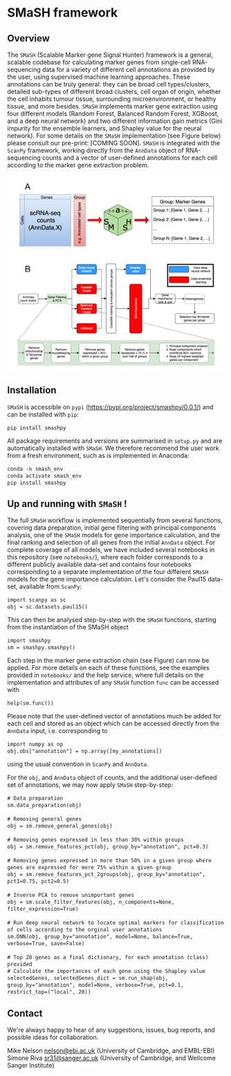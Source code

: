 SMaSH framework
===============

Overview 
-----
The ```SMaSH``` (Scalable Marker gene Signal Hunter) framework is a general, scalable codebase for calculating marker genes from single-cell RNA-sequencing
data for a variety of different cell annotations as provided by the user, using supervised machine learning approaches.  These annotations can be truly general:
they can be broad cell types/clusters, detailed sub-types of different broad clusters, cell organ of origin, whether the cell inhabits tumour tissue, surrounding
microenvironment, or healthy tissue, and more besides. ```SMaSH``` implements marker gene extraction using four different models (Random Forest, Balanced Random Forest, XGBoost,
and a deep neural network) and two different information gain metrics (Gini impurity for the ensemble learners, and Shapley value for the neural network). For some details
on the ```SMaSH``` implementation (see Figure below) please consult our pre-print: [COMING SOON]. ```SMaSH``` is integrated with the ```ScanPy``` framework, working directly from the ```AnnData```
object of RNA-sequencing counts and a vector of user-defined annotations for each cell according to the marker gene extraction problem. 

<img src="images/SMaSH_flowchart.png">

Installation
-----
```SMaSH``` is accessible on ```pypi``` (https://pypi.org/project/smashpy/0.0.1/) and can be installed with ```pip```:

```
pip install smashpy
```
All package requirements and versions are summarised in ```setup.py``` and are automatically installed with ```SMaSH```. We therefore recommend the user
work from a fresh environment, such as is implemented in Anaconda:

``` 
conda -n smash_env 
conda activate smash_env
pip install smashpy
```

Up and running with ```SMaSH``` ! 
-----
The full ```SMaSH``` workflow is implemented sequentially from several functions, covering data preparation, initial gene filtering with principal components analysis, one of the
```SMaSH``` models for gene importance calculation, and the final ranking and selection of all genes from the initial ```AnnData``` object. For complete coverage of all models, we 
have included several notebooks in this repository (see ```notebooks/```), where each folder corresponds to a different publicly available data-set and contains four notebooks 
corresponding to a separate implementation of the four different ```SMaSH``` models for the gene importance calculation. Let's consider the Paul15 data-set, available from ```ScanPy```:

```
import scanpy as sc
obj = sc.datasets.paul15()
```

This can then be analysed step-by-step with the ```SMaSH``` functions, starting from the instantiation of the SMaSH object

```
import smashpy
sm = smashpy.smashpy()
```

Each step in the marker gene extraction chain (see Figure) can now be applied. For more details on each of these functions, see the examples provided in ```notebooks/``` and
the help service, where full details on the implementation and attributes of any ```SMaSH``` function ```func``` can be accessed with 

```
help(sm.func())
```

 Please note that the user-defined vector of annotations much be added for each cell
and stored as an object which can be accessed directly from the ```AnnData``` input, i.e. corresponding to

```
import numpy as np
obj.obs["annotation"] = np.array([my_annotations])
```

using the usual convention in ```ScanPy``` and ```AnnData```. 

For the ```obj```, and ```AnnData``` object of counts, and the additional user-defined set of annotations, we may now apply ```SMaSH``` step-by-step:

```
# Data preparation
sm.data_preparation(obj)

# Removing general genes
obj = sm.remove_general_genes(obj)

# Removing genes expressed in less than 30% within groups
obj = sm.remove_features_pct(obj, group_by="annotation", pct=0.3)

# Removing genes expressed in more than 50% in a given group where genes are expressed for more 75% within a given group
obj = sm.remove_features_pct_2groups(obj, group_by="annotation", pct1=0.75, pct2=0.5)

# Inverse PCA to remove unimportant genes
obj = sm.scale_filter_features(obj, n_components=None, filter_expression=True)

# Run deep neural network to locate optimal markers for classification of cells according to the orginal user annotations
sm.DNN(obj, group_by="annotation", model=None, balance=True, verbose=True, save=False)

# Top 20 genes as a final dictionary, for each annotation (class) provided
# Calculate the importances of each gene using the Shapley value
selectedGenes, selectedGenes_dict = sm.run_shap(obj, group_by="annotation", model=None, verbose=True, pct=0.1, restrict_top=("local", 20))

```

Contact
-----
We're always happy to hear of any suggestions, issues, bug reports, and possible ideas for collaboration.

Mike Nelson <nelson@ebi.ac.uk> (University of Cambridge, and EMBL-EBI)\
Simone Riva <sr31@sanger.ac.uk> (University of Cambridge, and Wellcome Sanger Institute) 

